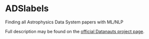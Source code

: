 # ADSlabels
Finding all Astrophysics Data System papers with ML/NLP

Full description may be found on the [official Datanauts project page](https://open.nasa.gov/explore/datanauts/app/solve/using-machine-learning-find-nasa-data-ads).
